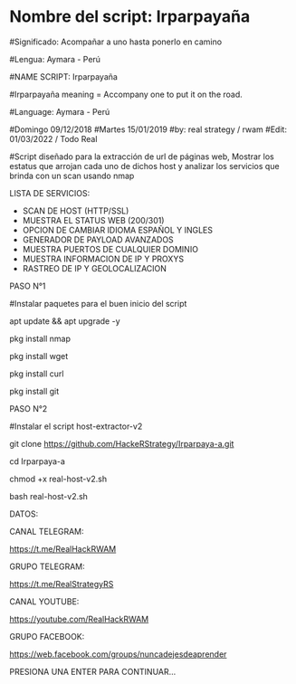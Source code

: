 # Nombre del script: Irparpayaña

#Significado: Acompañar a uno hasta ponerlo en camino 

#Lengua: Aymara - Perú

#NAME SCRIPT: Irparpayaña

#Irparpayaña meaning = Accompany one to put it on the road.

#Language: Aymara - Perú 

#Domingo 09/12/2018
#Martes 15/01/2019
#by: real strategy / rwam
#Edit: 01/03/2022 / Todo Real

#Script diseñado para la extracción de url de páginas web, Mostrar los estatus que arrojan cada uno de dichos host y analizar los servicios que brinda con un scan usando nmap 

LISTA DE SERVICIOS:

- SCAN DE HOST (HTTP/SSL)
- MUESTRA EL STATUS WEB (200/301)
- OPCION DE CAMBIAR IDIOMA ESPAÑOL Y INGLES
- GENERADOR DE PAYLOAD AVANZADOS
- MUESTRA PUERTOS DE CUALQUIER DOMINIO
- MUESTRA INFORMACION DE IP Y PROXYS
- RASTREO DE IP Y GEOLOCALIZACION

PASO N°1

#Instalar paquetes para el buen inicio del script

apt update && apt upgrade -y

pkg install nmap

pkg install wget

pkg install curl

pkg install git


PASO N°2

#Instalar el script host-extractor-v2

git clone https://github.com/HackeRStrategy/Irparpaya-a.git

cd Irparpaya-a

chmod +x real-host-v2.sh

bash real-host-v2.sh



DATOS:

CANAL TELEGRAM:

https://t.me/RealHackRWAM

GRUPO TELEGRAM:

https://t.me/RealStrategyRS

CANAL YOUTUBE:

https://youtube.com/RealHackRWAM

GRUPO FACEBOOK:

https://web.facebook.com/groups/nuncadejesdeaprender


PRESIONA UNA ENTER PARA CONTINUAR...
